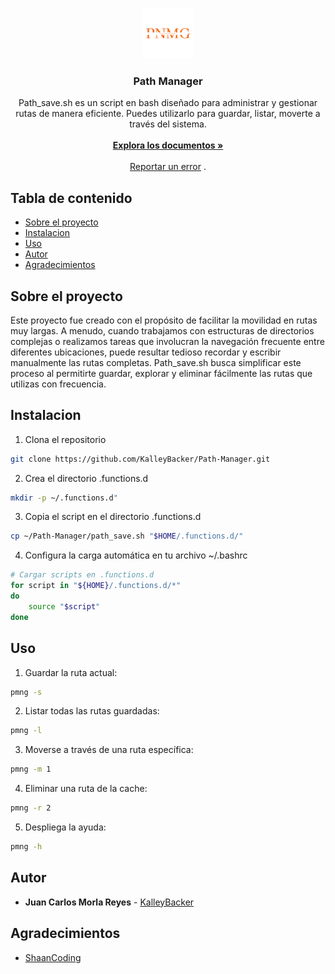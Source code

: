 <br/>
<p align="center">
  <a href="https://github.com/KalleyBacker/Path-Manager">
    <img src="https://github.com/KalleyBacker/Path-Manager/blob/main/imagen/1.png" alt="Logo" width="80" height="80">
  </a>

  <h3 align="center">Path Manager</h3>

  <p align="center">
    Path_save.sh es un script en bash diseñado para administrar y gestionar rutas de manera eficiente. Puedes utilizarlo para guardar, listar, moverte a través del sistema.
    <br/>
    <br/>
    <a href="https://github.com/KalleyBacker/Path-Manager"><strong>Explora los documentos »</strong></a>
    <br/>
    <br/>
    <a href="https://github.com/KalleyBacker/Path-Manager/issues">Reportar un error</a>
    .
  </p>
</p>
 
## Tabla de contenido

* [Sobre el proyecto](#Sobre-el-proyecto)
* [Instalacion](#Instalacion)
* [Uso](#Uso)
* [Autor](#Autor)
* [Agradecimientos](#Agradecimientos)

## Sobre el proyecto


Este proyecto fue creado con el propósito de facilitar la movilidad en rutas muy largas. A menudo, cuando trabajamos con estructuras de directorios complejas o realizamos tareas que involucran la navegación frecuente entre diferentes ubicaciones, puede resultar tedioso recordar y escribir manualmente las rutas completas. Path_save.sh busca simplificar este proceso al permitirte guardar, explorar y eliminar fácilmente las rutas que utilizas con frecuencia.



## Instalacion

1. Clona el repositorio

```bash
git clone https://github.com/KalleyBacker/Path-Manager.git
```

2. Crea el directorio .functions.d

```bash
mkdir -p ~/.functions.d"
```

3. Copia el script en el directorio .functions.d

```bash
cp ~/Path-Manager/path_save.sh "$HOME/.functions.d/"
```

4. Configura la carga automática en tu archivo ~/.bashrc

```bash
# Cargar scripts en .functions.d
for script in "${HOME}/.functions.d/*"
do
    source "$script"
done
```


## Uso

1. Guardar la ruta actual:

```bash
pmng -s
```

2. Listar todas las rutas guardadas:

```bash
pmng -l
```

3. Moverse a través de una ruta específica:

```bash
pmng -m 1
```

4. Eliminar una ruta de la cache:

```bash
pmng -r 2
```
5. Despliega la ayuda:

```bash
pmng -h
```

## Autor

* **Juan Carlos Morla Reyes** - [KalleyBacker](https://github.com/KalleyBacker) 


## Agradecimientos

* [ShaanCoding](https://readme.shaankhan.dev/)
